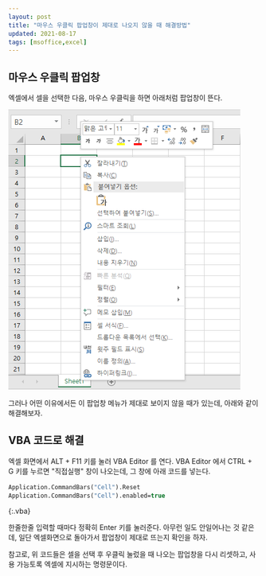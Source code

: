 ```yaml
---
layout: post
title: "마우스 우클릭 팝업창이 제대로 나오지 않을 때 해결방법"
updated: 2021-08-17
tags: [msoffice,excel]
---
```


## 마우스 우클릭 팝업창

엑셀에서 셀을 선택한 다음, 마우스 우클릭을 하면 아래처럼 팝업창이 뜬다.

![그림00](/img/msoffice/excel/excel-0017.png)

그러나 어떤 이유에서든 이 팝업창 메뉴가 제대로 보이지 않을 때가 있는데, 아래와 같이 해결해보자.

## VBA 코드로 해결

엑셀 화면에서 ALT + F11 키를 눌러 VBA Editor 를 연다. VBA Editor 에서 CTRL + G 키를 누르면 "직접실행" 창이 나오는데, 그 창에 아래 코드를 넣는다.

```vb
Application.CommandBars("Cell").Reset
Application.CommandBars("Cell").enabled=true
```
{:.vba}

한줄한줄 입력할 때마다 정확히 Enter 키를 눌러준다. 아무런 일도 안일어나는 것 같은데, 일단 엑셀화면으로 돌아가서 팝업창이 제대로 뜨는지 확인을 하자.

참고로, 위 코드들은 셀을 선택 후 우클릭 눌렀을 때 나오는 팝업창을 다시 리셋하고, 사용 가능토록 엑셀에 지시하는 명령문이다.